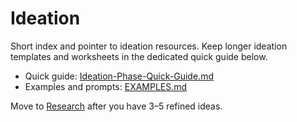 # Ideation

Short index and pointer to ideation resources. Keep longer ideation templates and worksheets in the dedicated quick guide below.

- Quick guide: [Ideation-Phase-Quick-Guide.md](./Ideation-Phase-Quick-Guide.md)
- Examples and prompts: [EXAMPLES.md](./EXAMPLES.md)

Move to [Research](../research/) after you have 3–5 refined ideas.